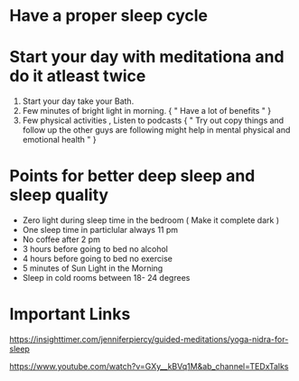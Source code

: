# Have a proper sleep cycle
# Start your day with meditationa and do it atleast twice

1. Start your day take your Bath.
2. Few minutes of bright light in morning. { " Have a lot of benefits " }
3. Few physical activities , Listen to podcasts { " Try out copy things and follow up the other guys are following might help in mental physical and emotional health " }

# Points for better deep sleep and sleep quality
 * Zero light during sleep time in the bedroom ( Make it complete dark ) 
 * One sleep time in particlular always 11 pm
 * No coffee after 2 pm
 * 3 hours before going to bed no alcohol
 * 4 hours before going to bed no exercise
 * 5 minutes of Sun Light in the Morning
 * Sleep in cold rooms between 18- 24 degrees

# Important Links
https://insighttimer.com/jenniferpiercy/guided-meditations/yoga-nidra-for-sleep

https://www.youtube.com/watch?v=GXy__kBVq1M&ab_channel=TEDxTalks